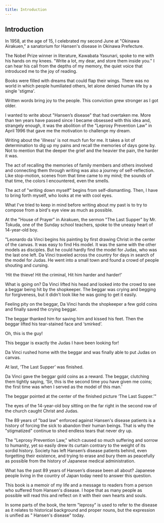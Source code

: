 ```yaml
---
title: Introduction
---
```


## Introduction

In 1958, at the age of 15, I celebrated my second June at "Okinawa Airakuen," a sanatorium for Hansen's disease in Okinawa Prefecture.

The Nobel Prize winner in literature, Kawabata Yasunari, spoke to me with his hands on my knees. "Write a lot, my dear, and store them inside you." I can hear his call from the depths of my memory, the quiet voice that introduced me to the joy of reading.

Books were filled with dreams that could flap their wings. There was no world in which people humiliated others, let alone denied human life by a single 'stigma'.

Written words bring joy to the people. This conviction grew stronger as I got older.

I wanted to write about "Hansen’s disease" that had overtaken me. More than ten years have passed since I became obsessed with this idea and, strangely enough, it was the abolition of the "Leprosy Prevention Law" in April 1996 that gave me the motivation to challenge my dream.

Writing about the 'illness' is not much fun for me. It takes a lot of determination to dig up my pains and recall the memories of days gone by. Not to mention that the deeper the grief and the heavier the pain, the harder it was.

The act of recalling the memories of family members and others involved and connecting them through writing was also a journey of self-reflection. Like stop-motion, scenes from that time came to my mind; the sounds of that time, the colors I encountered, even the smells.

The act of "writing down myself" begins from self-dismantling. Then, I have to bring forth myself, who looks at me with cool eyes.

What I've tried to keep in mind before writing about my past is to try to compose from a bird's eye view as much as possible.

At the "House of Prayer" in Airakuen, the sermon "The Last Supper" by Mr. Tokuda, one of the Sunday school teachers, spoke to the uneasy heart of 14-year-old boy.

"Leonardo da Vinci begins his painting by first drawing Christ in the center of the canvas. It was easy to find His model. It was the same with the other models as disciples. But he could hardly find the model for Judas, who was the last one left. Da Vinci traveled across the country for days in search of the model for Judas. He went into a small town and found a crowd of people shouting and cursing.

‘Hit the thieve! Hit the criminal, Hit him harder and harder!’

What is going on? Da Vinci lifted his head and looked into the crowd to see a beggar being hit by the shopkeeper. The beggar was crying and begging for forgiveness, but it didn't look like he was going to get it easily.

Feeling pity on the beggar, Da Vinci hands the shopkeeper a few gold coins and finally saved the crying beggar.

The beggar thanked him for saving him and kissed his feet. Then the beggar lifted his tear-stained face and ‘smirked’.

Oh, this is the guy!

This beggar is exactly the Judas I have been looking for!

Da Vinci rushed home with the beggar and was finally able to put Judas on canvas.

At last, ‘The Last Supper’ was finished.

Da Vinci gave the beggar gold coins as a reward. The beggar, clutching them tightly saying, ‘Sir, this is the second time you have given me coins; the first time was when I served as the model of this man.’

The beggar pointed at the center of the finished picture ‘The Last Supper.’"

The eyes of the 14-year-old boy sitting on the far right in the second row of the church caught Christ and Judas.

The 89 years of "bad law" enforced against Hansen's disease patients is a history of forcing the sick to abandon their human beings. That is why the "stigmatized" continue to shed endless tears that never dry up.

The "Leprosy Prevention Law," which caused so much suffering and sorrow to humanity, yet so easily drew its curtain contrary to the weight of its sordid history. Society has left Hansen’s disease patients behind, even forgetting their existence, and trying to erase and bury them as peacefully as possible from the history of Japanese medical administration.

What has the past 89 years of Hansen’s disease been all about? Japanese people living in the country of Japan today need to answer this question.

This book is a memoir of my life and a message to readers from a person who suffered from Hansen's disease. I hope that as many people as possible will read this and reflect on it with their own hearts and souls.

In some parts of the book, the term "leprosy" is used to refer to the disease as it relates to historical background and proper nouns, but the expression is unified as " Hansen's disease" today.
